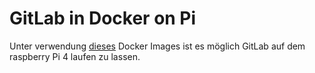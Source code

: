 # GitLab in Docker on Pi


Unter verwendung [dieses](https://hub.docker.com/r/ravermeister/gitlab/) Docker Images ist es möglich GitLab auf dem raspberry Pi 4 laufen zu lassen.


